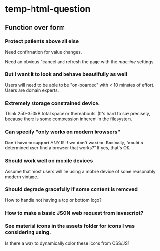 # temp-html-question

## Function over form

### Protect patients above all else

Need confirmation for value changes.

Need an obvious "cancel and refresh the page with the _machine_ settings.

### But I want it to look and behave beautifully as well

Users will need to be able to be "on-boarded" with < 10 minutes of effort. Users are domain experts.

### Extremely storage constrained device.

Think 250-350kB total space or thereabouts. (It's hard to say precisely, because there is some compression inherent in the filesystem.

### Can specify "only works on modern browsers"

Don't have to support ANY IE if we don't want to. Basically, "could a determined user find a browser that works?" If yes, that's OK.

### Should work well on mobile devices

Assume that most users will be using a mobile device of some reasonably modern vintage.

### Should degrade gracefully if some content is removed

How to handle not having a top or bottom logo?

### How to make a basic JSON web request from javascript?

### See material icons in the assets folder for icons I was considering using.

Is there a way to dynamically color these icons from CSS/JS?

